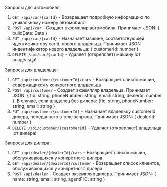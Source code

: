 Запросы для автомобиля:
<ol>
<li><code>GET /api/car/{carId}</code> - Возвращает подробную информацию по уникальному номеру автомобиля</li>
<li><code>POST /api/car</code> - Создает экземпляр автомобиля. Принимает JSON: { buildDate: Date }</li>
<li><code>PUT /api/car/{carId}</code> - Назначает машине, соответствующей идентификатору carId, нового владельца. Принимает JSON - индентификатор нового владельца: { customerId: number }</li>
<li><code>DELETE /api/car/{carId}</code> - Удаляет (открепляет) машину !от владельца!</li>
</ol>

Запросы для владельца:
<ol>
<li><code>GET /api/customer/{customerId}/cars</code> - Возвращает список машин, содержащихся у конкретного владельца</li>
<li><code>POST /api/customer</code> - Создает экземпляр владельца. Принимает JSON: { fio: string, phoneNumber: string, email: string, dealerId: number }. В случае, если владелец без дилера: {fio: string, phoneNumber: string, email: string }</li>
<li><code>PUT /api/customer/{customerId}</code> - Назначает владельцу customerId дилера, переданного в теле запроса. Принимает JSON: { dealerId: number }</li>
<li><code>DELETE /api/customer/{customerId}</code> - Удаляет (открепляет) владельца !от дилера!</li>
</ol>

Запросы для дилера:
<ol>
<li><code>GET /api/dealer/{dealerId}/cars</code> - Возвращает список машин, обслуживающихся у конкретного дилера</li>
<li><code>GET /api/dealer/{dealerId}/customer</code> - Возвращает список клиентов, обслуживающихся у конкретного дилера</li>
<li><code>POST /api/dealer</code> - Создает экземпляр дилера. Принимает JSON: { name: string, email: string, agentFIO: string }</li>
</ol>


